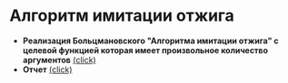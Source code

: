 # Алгоритм имитации отжига
* **Реализация Больцмановского "Алгоритма имитации отжига" с целевой функцией которая имеет произвольное количество аргументов** [(click)][token1]
* **Отчет** [(click)][token2]

[//]: # (LINKS)
[token1]:realistaion/main.ipynb
[token2]:docs/Отчет%20рабочий.docx